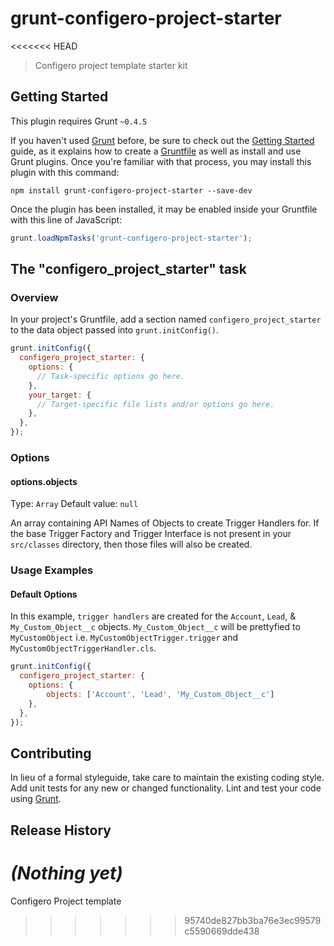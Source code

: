 # grunt-configero-project-starter
<<<<<<< HEAD

> Configero project template starter kit

## Getting Started
This plugin requires Grunt `~0.4.5`

If you haven't used [Grunt](http://gruntjs.com/) before, be sure to check out the [Getting Started](http://gruntjs.com/getting-started) guide, as it explains how to create a [Gruntfile](http://gruntjs.com/sample-gruntfile) as well as install and use Grunt plugins. Once you're familiar with that process, you may install this plugin with this command:

```shell
npm install grunt-configero-project-starter --save-dev
```

Once the plugin has been installed, it may be enabled inside your Gruntfile with this line of JavaScript:

```js
grunt.loadNpmTasks('grunt-configero-project-starter');
```

## The "configero_project_starter" task

### Overview
In your project's Gruntfile, add a section named `configero_project_starter` to the data object passed into `grunt.initConfig()`.

```js
grunt.initConfig({
  configero_project_starter: {
    options: {
      // Task-specific options go here.
    },
    your_target: {
      // Target-specific file lists and/or options go here.
    },
  },
});
```

### Options

#### options.objects
Type: `Array`
Default value: `null`

An array containing API Names of Objects to create Trigger Handlers for. If the base Trigger Factory and Trigger Interface is not present in your `src/classes` directory, then those files will also be created.

### Usage Examples

#### Default Options
In this example, `trigger handlers` are created for the `Account`, `Lead`, & `My_Custom_Object__c` objects.
`My_Custom_Object__c` will be prettyfied to `MyCustomObject` i.e. `MyCustomObjectTrigger.trigger` and `MyCustomObjectTriggerHandler.cls`. 

```js
grunt.initConfig({
  configero_project_starter: {
    options: {
    	objects: ['Account', 'Lead', 'My_Custom_Object__c']
    },    
  },
});
```

## Contributing
In lieu of a formal styleguide, take care to maintain the existing coding style. Add unit tests for any new or changed functionality. Lint and test your code using [Grunt](http://gruntjs.com/).

## Release History
_(Nothing yet)_
=======
Configero Project template
>>>>>>> 95740de827bb3ba76e3ec99579c5590669dde438
